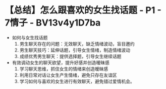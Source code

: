 # 【总结】怎么跟喜欢的女生找话题 - P1 - 7情子 - BV13v4y1D7ba

-   如何与女生找话题
    1.  男生聊天存在的问题：无效聊天，缺乏情绪波动，盲目邀约
    2.  男生聊天技巧：延伸话题，引导女生情绪，制造情绪波动
    3.  成绩优秀男生聊天：提供选择题，引导女生继续话题
-   有效调动女生的聊天欲望，提升好感并创造暧昧感
    1.  学习聊天思维，抓住女生的情绪来创造暧昧感
    2.  利用日常对话让女生产生情绪，避免只存在友谊区
    3.  学习如何与喜欢的女生进行有效聊天，避免错过爱情机会。